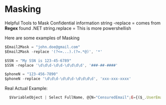 # Masking
Helpful Tools to Mask Confidential information
string -replace  = comes from **Regex** found .NET
string.replace   =  This is more powershellish

Here are some examples of Masking
``` Javascript
$Email2Mask = "john.doe@gmail.com"
$Email2Mask -replace '(?<=...).(?=.*@)', '*'
```

``` Javascript
$SSN = "My SSN is 123-45-6789"
$SSN -replace '\d\d\d-\d\d-\d\d\d\d', '###-##-####'
```

``` Javascript
$phoneN = "123-456-7890"
$phoneN -replace '\d\d\d-\d\d\d-\d\d\d\d', 'xxx-xxx-xxxx'
```

Real Actual Example:
``` Javascript
  $VariableObject | Select FullName, @{N="CensuredEmail";E={($_.UserEmail) -replace '(?<=...).(?=.*@)', '*'}}, Date
```

